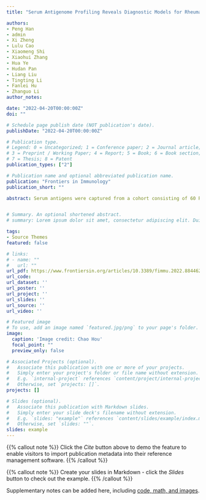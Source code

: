 ```yaml
---
title: "Serum Antigenome Profiling Reveals Diagnostic Models for Rheumatoid Arthritis"

authors:
- Peng Han
- admin
- Xi Zheng
- Lulu Cao
- Xiaomeng Shi
- Xiaohui Zhang
- Hua Ye
- Hudan Pan
- Liang Liu
- Tingting Li
- Fanlei Hu 
- Zhanguo Li
author_notes:

date: "2022-04-20T00:00:00Z"
doi: ""

# Schedule page publish date (NOT publication's date).
publishDate: "2022-04-20T00:00:00Z"

# Publication type.
# Legend: 0 = Uncategorized; 1 = Conference paper; 2 = Journal article;
# 3 = Preprint / Working Paper; 4 = Report; 5 = Book; 6 = Book section;
# 7 = Thesis; 8 = Patent
publication_types: ["2"]

# Publication name and optional abbreviated publication name.
publication: "Frontiers in Immunology"
publication_short: ""

abstract: Serum antigens were captured from a cohort consisting of 60 RA patients (45 ACPA-positive RA patients and 15 ACPA-negative RA patients), together with sex- and age-matched 30 osteoarthritis (OA) patients and 30 healthy controls. Liquid chromatography-tandem mass spectrometry (LC-MS/MS) was then performed. The significantly upregulated and downregulated proteins with fold change > 1.5 (p < 0.05) were selected. Based on these differentially expressed proteins (DEPs), a machine learning model was trained and validated to classify RA, ACPA-positive RA, and ACPA-negative RA. We identified 62, 71, and 49 DEPs in RA, ACPA-positive RA, and ACPA-negative RA, respectively, as compared to OA and healthy controls. Typical pathway enrichment and protein–protein interaction networks were shown among these DEPs. Three panels were constructed to classify RA, ACPA-positive RA, and ACPA-negative RA using random forest models algorithm based on the molecular signature of DEPs, whose area under curve (AUC) were calculated as 0.9949 (95% CI = 0.9792–1), 0.9913 (95% CI = 0.9653–1), and 1.0 (95% CI = 1–1). This study illustrated the serum auto-antigen profiling of RA. Among them, three panels of antigens were identified as diagnostic biomarkers to classify RA, ACPA-positive, and ACPA-negative RA patients.


# Summary. An optional shortened abstract.
# summary: Lorem ipsum dolor sit amet, consectetur adipiscing elit. Duis posuere tellus ac convallis placerat. Proin tincidunt magna sed ex sollicitudin condimentum.

tags:
- Source Themes
featured: false

# links:
# - name: ""
#   url: ""
url_pdf: https://www.frontiersin.org/articles/10.3389/fimmu.2022.884462/full
url_code: 
url_dataset: ''
url_poster: ''
url_project: ''
url_slides: ''
url_source: ''
url_video: ''

# Featured image
# To use, add an image named `featured.jpg/png` to your page's folder. 
image:
  caption: 'Image credit: Chao Hou'
  focal_point: ""
  preview_only: false

# Associated Projects (optional).
#   Associate this publication with one or more of your projects.
#   Simply enter your project's folder or file name without extension.
#   E.g. `internal-project` references `content/project/internal-project/index.md`.
#   Otherwise, set `projects: []`.
projects: []

# Slides (optional).
#   Associate this publication with Markdown slides.
#   Simply enter your slide deck's filename without extension.
#   E.g. `slides: "example"` references `content/slides/example/index.md`.
#   Otherwise, set `slides: ""`.
slides: example
---
```


{{% callout note %}}
Click the *Cite* button above to demo the feature to enable visitors to import publication metadata into their reference management software.
{{% /callout %}}

{{% callout note %}}
Create your slides in Markdown - click the *Slides* button to check out the example.
{{% /callout %}}

Supplementary notes can be added here, including [code, math, and images](https://wowchemy.com/docs/writing-markdown-latex/).
